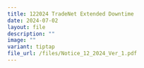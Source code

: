 ```yaml
---
title: 122024 TradeNet Extended Downtime
date: 2024-07-02
layout: file
description: ""
image: ""
variant: tiptap
file_url: /files/Notice_12_2024_Ver_1.pdf
---
```

